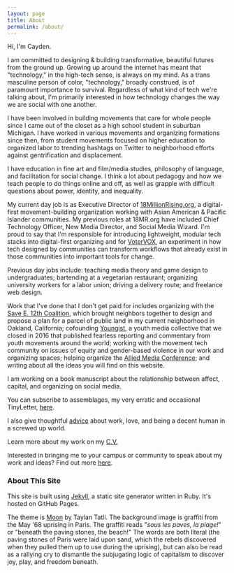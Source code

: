 ```yaml
---
layout: page
title: About
permalink: /about/
---
```


Hi, I'm Cayden.

I am committed to designing & building transformative, beautiful futures from the ground up. Growing up around the internet has meant that "technology," in the high-tech sense, is always on my mind. As a trans masculine person of color, "technology," broadly construed, is of paramount importance to survival. Regardless of what kind of tech we're talking about, I'm primarily interested in how technology changes the way we are social with one another.

I have been involved in building movements that care for whole people since I came out of the closet as a high school student in suburban Michigan. I have worked in various movements and organizing formations since then, from student movements focused on higher education to organized labor to trending hashtags on Twitter to neighborhood efforts against gentrification and displacement.

I have education in fine art and film/media studies, philosophy of language, and facilitation for social change. I think a lot about pedagogy and how we teach people to do things online and off, as well as grapple with difficult questions about power, identity, and inequality.

My current day job is as Executive Director of [18MillionRising.org](http://18mr.org), a digital-first movement-building organization working with Asian American & Pacific Islander communities. My previous roles at 18MR.org have included Chief Technology Officer, New Media Director, and Social Media Wizard. I'm proud to say that I'm responsible for introducing lightweight, modular tech stacks into digital-first organizing and for [VoterVOX](https://votervox.org), an experiment in how tech designed by communities can transform workflows that already exist in those communities into important tools for change.

Previous day jobs include: teaching media theory and game design to undergraduates; bartending at a vegetarian restaurant; organizing university workers for a labor union; driving a delivery route; and freelance web design.

Work that I've done that I don't get paid for includes organizing with the [Save E. 12th Coalition](http://proposal.e12thoakland.org), which brought neighbors together to design and propose a plan for a parcel of public land in my current neighborhood in Oakland, California; cofounding [Youngist](http://youngist.org), a youth media collective that we closed in 2016 that published fearless reporting and commentary from youth movements around the world; working with the movement tech community on issues of equity and gender-based violence in our work and organizing spaces; helping organize the [Allied Media Conference](https://alliedmedia.org/amc); and writing about all the ideas you will find on this website.

I am working on a book manuscript about the relationship between affect, capital, and organizing on social media. 

You can subscribe to assemblages, my very erratic and occasional TinyLetter, [here](/subscribe/).

I also give thoughtful [advice](/ans/) about work, love, and being a decent human in a screwed up world.

Learn more about my work on my [C.V.](/cv/)

Interested in bringing me to your campus or community to speak about my work and ideas? Find out more [here](/speaking/).

### About This Site

This site is built using [Jekyll](http://jekyllrb.com), a static site generator written in Ruby. It's hosted on GitHub Pages. 

The theme is [Moon](https://github.com/TaylanTatli/Moon) by Taylan Tatli. The background image is graffiti from the May '68 uprising in Paris. The graffiti reads "_sous les paves, la plage!_" or "beneath the paving stones, the beach!" The words are both literal (the paving stones of Paris were laid upon sand, which the rebels discovered when they pulled them up to use during the uprising), but can also be read as a rallying cry to dismantle the subjugating logic of capitalism to discover joy, play, and freedom beneath.
